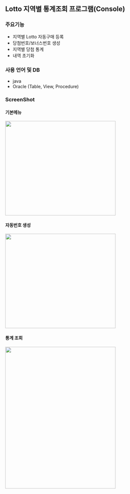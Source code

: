 ## Lotto 지역별 통계조회 프로그램(Console)

### 주요기능
  - 지역별 Lotto 자동구매 등록
  - 당첨번호/보너스번호 생성
  - 지역별 당첨 통계
  - 내역 초기화

### 사용 언어 및 DB
  - java
  - Oracle (Table, View, Procedure)

### ScreenShot <br>
#### 기본메뉴
<img src="https://user-images.githubusercontent.com/91609858/135722690-44188527-918e-4b13-b686-2c4f455467af.PNG" width="350" height="300"> <br>
  
#### 자동번호 생성
<img src="https://user-images.githubusercontent.com/91609858/135722733-47a68d08-db8f-45bf-bba4-d7633d7c57db.PNG" width="350" height="300"> <br>

#### 통계 조회
<img src="https://user-images.githubusercontent.com/91609858/135722779-e2cb1675-9917-472f-86f1-a44dbd080697.PNG" width="350" height="450"> <br>
